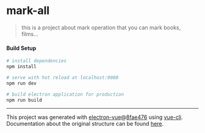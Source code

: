 # mark-all

> this is a project about mark operation that you can mark books, films...

#### Build Setup

``` bash
# install dependencies
npm install

# serve with hot reload at localhost:9080
npm run dev

# build electron application for production
npm run build


```

---

This project was generated with [electron-vue](https://github.com/SimulatedGREG/electron-vue)@[8fae476](https://github.com/SimulatedGREG/electron-vue/tree/8fae4763e9d225d3691b627e83b9e09b56f6c935) using [vue-cli](https://github.com/vuejs/vue-cli). Documentation about the original structure can be found [here](https://simulatedgreg.gitbooks.io/electron-vue/content/index.html).
